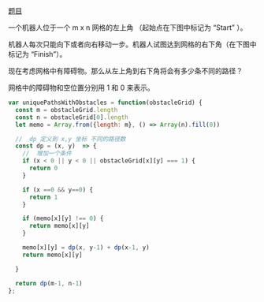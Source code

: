 [题目](https://leetcode.cn/problems/unique-paths-ii/description/)

一个机器人位于一个 m x n 网格的左上角 （起始点在下图中标记为 “Start” ）。

机器人每次只能向下或者向右移动一步。机器人试图达到网格的右下角（在下图中标记为 “Finish”）。

现在考虑网格中有障碍物。那么从左上角到右下角将会有多少条不同的路径？

网格中的障碍物和空位置分别用 1 和 0 来表示。


```js
var uniquePathsWithObstacles = function(obstacleGrid) {
  const m = obstacleGrid.length
  const n = obstacleGrid[0].length
  let memo = Array.from({length: m}, () => Array(n).fill(0))

  //  dp 定义到 x,y 坐标 不同的路径数
  const dp = (x, y)  => {
    //  增加一个条件
    if (x < 0 || y < 0 || obstacleGrid[x][y] === 1) {
      return 0
    }

    if (x ==0 && y==0) {
      return 1
    }

    if (memo[x][y] !== 0) {
      return memo[x][y]
    }

    memo[x][y] = dp(x, y-1) + dp(x-1, y)
    return memo[x][y]

  }

  return dp(m-1, n-1)
};
```